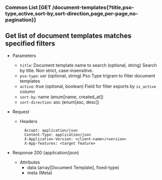 ### Common List [GET /document-templates{?title,pso-type,active,sort-by,sort-direction,page,per-page,no-pagination}]

## **Get list of document templates matches specified filters**

+ Parameters
    + `title`: Document template name to search (optional, string)
        Search by title. Non strict, case-insensitive.
    + `pso-type`: usr (optional, string)
        Pso Type trigram to filter document templates
    + `active`: true (optional, boolean)
        Field for filter exports by `is_active` column
    + `sort-by`: name (enum[name, created_at])
    + `sort-direction`: asc (enum[asc, desc])
    <!-- include(../pagination_parameters.md) -->

+ Request
    + Headers

            Accept: application/json
            Content-Type: application/json
            X-Application-Version: <client-name>/<version>
            X-App-features: <target feature>

+ Response 200 (application/json)

    + Attributes
        + data (array[Document Template], fixed-type)
        + meta (Meta)

<!-- include(../error_responses.md) -->

